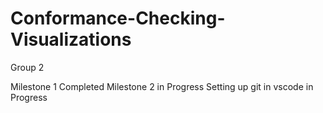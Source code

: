 # Conformance-Checking-Visualizations
Group 2

Milestone 1 Completed
Milestone 2 in Progress
Setting up git in vscode in Progress